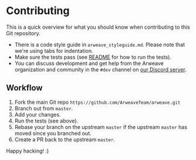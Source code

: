 # Contributing

This is a quick overview for what you should know when contributing to this Git repository.

 - There is a code style guide in `arweave_styleguide.md`. Please note that we're using tabs for indentation.
 - Make sure the tests pass (see [README](README.md) for how to run the tests).
 - You can discuss development and get help from the Arweave organization and community in the `#dev` channel on [our Discord server](https://discord.gg/3UTNZky).

## Workflow

 1. Fork the main Git repo `https://github.com/ArweaveTeam/arweave.git`
 2. Branch out from `master`.
 3. Add your changes.
 4. Run the tests (see above).
 5. Rebase your branch on the upstream `master` if the upstream `master` has moved since you branched out.
 6. Create a PR back to the upstream `master`.

Happy hacking! :)
